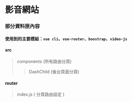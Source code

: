 # 影音網站
### 部分資料匣內容
#### 使用到的主要模組：`vue cli`、`vue-router`、`boostrap`、`video-js`

#### src
> components (所有路由分頁)
>> DashChild (後台頁面分頁)
#### router
> index.js ( 分頁路由設定 )

